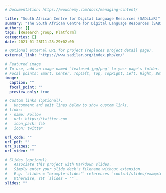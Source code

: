 ```yaml
---
# Documentation: https://wowchemy.com/docs/managing-content/

title: "South African Centre for Digital Language Resources (SADiLaR)"
summary: "The South African Centre for Digital Language Resources (SADiLaR) is a national centre supported by the Department of Science and Innovation (DSI) as part of the [South African Research Infrastructure Roadmap](https://www.dst.gov.za/images/Attachments/Department_of_Science_and_Technology_SARIR_2016.pdf) (SARIR)."
authors: []
tags: [Research group, Platform]
categories: []
date: 2021-01-28T11:28:29+02:00

# Optional external URL for project (replaces project detail page).
external_link: "https://www.sadilar.org/index.php/en/"

# Featured image
# To use, add an image named `featured.jpg/png` to your page's folder.
# Focal points: Smart, Center, TopLeft, Top, TopRight, Left, Right, BottomLeft, Bottom, BottomRight.
image:
  caption: ""
  focal_point: ""
  preview_only: true

# Custom links (optional).
#   Uncomment and edit lines below to show custom links.
# links:
# - name: Follow
#   url: https://twitter.com
#   icon_pack: fab
#   icon: twitter

url_code: ""
url_pdf: ""
url_slides: ""
url_video: ""

# Slides (optional).
#   Associate this project with Markdown slides.
#   Simply enter your slide deck's filename without extension.
#   E.g. `slides = "example-slides"` references `content/slides/example-slides.md`.
#   Otherwise, set `slides = ""`.
slides: ""
---
```

